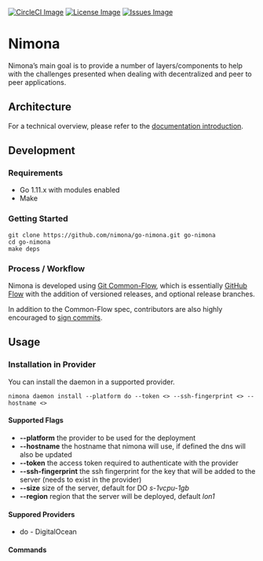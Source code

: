[![CircleCI Image]](https://circleci.com/gh/nimona/go-nimona)
[![License Image]](https://github.com/nimona/go-nimona/blob/master/LICENSE)
[![Issues Image]](https://waffle.io/nimona/go-nimona)

# Nimona

Nimona’s main goal is to provide a number of layers/components to help with the challenges presented when dealing with decentralized and peer to peer applications.

## Architecture

For a technical overview, please refer to the [documentation introduction](https://nimona.io).

## Development

### Requirements

- Go 1.11.x with modules enabled
- Make

### Getting Started

```
git clone https://github.com/nimona/go-nimona.git go-nimona
cd go-nimona
make deps
```

### Process / Workflow

Nimona is developed using [Git Common-Flow](https://commonflow.org/), which is
essentially [GitHub Flow](http://scottchacon.com/2011/08/31/github-flow.html)
with the addition of versioned releases, and optional release branches.

In addition to the Common-Flow spec, contributors are also highly encouraged to
[sign commits](https://git-scm.com/book/en/v2/Git-Tools-Signing-Your-Work).

## Usage

### Installation in Provider

You can install the daemon in a supported provider.

```
nimona daemon install --platform do --token <> --ssh-fingerprint <> --hostname <>
```

#### Supported Flags

* **--platform** the provider to be used for the deployment
* **--hostname** the hostname that nimona will use, if defined the dns will also be updated
* **--token** the access token required to authenticate with the provider
* **--ssh-fingerprint** the ssh fingerprint for the key that will be added to the server (needs to exist in the provider)
* **--size** size of the server, default for DO *s-1vcpu-1gb*
* **--region** region that the server will be deployed, default *lon1*

#### Suppored Providers

* do - DigitalOcean

#### Commands

[CircleCI Image]: https://img.shields.io/circleci/project/github/nimona/go-nimona.svg?style=flat-square
[Coveralls Image]: https://img.shields.io/coveralls/github/nimona/go-nimona.svg?style=flat-square
[License Image]: https://img.shields.io/github/license/nimona/go-nimona.svg?style=flat-square
[Issues Image]: https://img.shields.io/waffle/label/nimona/go-nimona/in%20progress.svg?style=flat-square

[Go environment]: https://golang.org/doc/install

